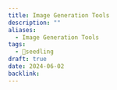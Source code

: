 ```yaml
---
title: Image Generation Tools
description: ""
aliases:
  - Image Generation Tools
tags:
  - 🌱seedling
draft: true
date: 2024-06-02
backlink:
---
```

